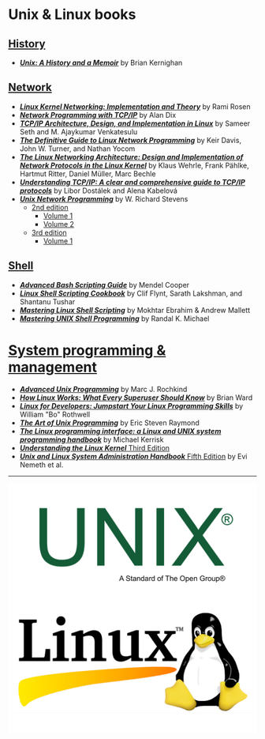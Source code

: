 # Unix & Linux books

## [History](./books/history)

* [**_Unix: A History and a Memoir_**](./books/history/UNIX-A-History-and-a-Memoir_RuLit_Me_616356.pdf) by Brian Kernighan

## [Network](./books/network/)

* [**_Linux Kernel Networking: Implementation and Theory_**](./books/network/Linux%20Kernel%20Networking%20-%20Implementation%20and%20Theory.pdf) by Rami Rosen
* [**_Network Programming with TCP/IP_**](./books/network/Network%20Programming%20With%20TCP_IP.pdf) by Alan Dix
* [**_TCP/IP Architecture, Design, and Implementation in Linux_**](./books/network/TCP_IP_ARCHITECTURE_DESIGN_AND_IMPLEMENT.pdf) by Sameer Seth and M. Ajaykumar Venkatesulu
* [**_The Definitive Guide to Linux Network Programming_**](./books/network/The%20Definitive%20Guide%20to%20Linux%20Network%20Programming.pdf) by Keir Davis, John W. Turner, and Nathan Yocom
* [**_The Linux Networking Architecture: Design and Implementation of Network Protocols in the Linux Kernel_**](./books/network/The%20Linux%20Networking%20Architecture%20Design%20and%20Implementation%20of%20Network%20Protocols%20in%20the%20Linux%20Kernel.pdf) by Klaus Wehrle, Frank Pählke, Hartmut Ritter, Daniel Müller, Marc Bechle
* [**_Understanding TCP/IP: A clear and comprehensive guide to TCP/IP protocols_**](./books/network/Understanding%20TCP_IP%20a%20clear%20and%20comprehensive%20guide%20to%20TCP_IP%20protocols.pdf) by Libor Dostálek and Alena Kabelová
* [**_Unix Network Programming_**](./books/network/Unix%20Network%20Programming%20-%20W.%20Richard%20Stevens/) by W. Richard Stevens
    * [2nd edition](./books/network/Unix%20Network%20Programming%20-%20W.%20Richard%20Stevens/2nd%20Edition/)
        * [Volume 1](./books/network/Unix%20Network%20Programming%20-%20W.%20Richard%20Stevens/2nd%20Edition/Unix%20Network%20Programming%20-%20W.%20Richard%20Stevens%20-%202nd%20Edition%20Volume%201.pdf)
        * [Volume 2](./books/network/Unix%20Network%20Programming%20-%20W.%20Richard%20Stevens/2nd%20Edition/Unix%20Network%20Programming%20-%20W.%20Richard%20Stevens%20-%202nd%20Edition%20Volume%202.pdf)
    * [3rd edition](./books/network/Unix%20Network%20Programming%20-%20W.%20Richard%20Stevens/3rd%20Edition/)
        * [Volume 1](./books/network/Unix%20Network%20Programming%20-%20W.%20Richard%20Stevens/3rd%20Edition/Unix%20Network%20Programming%20-%20W.%20Richard%20Stevens%20-%203rd%20Edition%20Volume%201.pdf)

## [Shell](./books/shell/)

* [**_Advanced Bash Scripting Guide_**](./books/shell/0245-advanced-bash-scripting-guide.pdf) by Mendel Cooper
* [**_Linux Shell Scripting Cookbook_**](./books/shell/Linux%20Shell%20Scripting%20Cookbook%20-%20Third%20Edition.pdf) by Clif Flynt, Sarath Lakshman, and Shantanu Tushar
* [**_Mastering Linux Shell Scripting_**](./books/shell/mastering-linux-shell-scripting.pdf) by Mokhtar Ebrahim & Andrew Mallett
* [**_Mastering UNIX Shell Programming_**](./books/shell/Mastering%20UNIX%20Shell%20Scripting.pdf) by Randal K. Michael

# [System programming & management](./books/system/)

* [**_Advanced Unix Programming_**](./books/system/Advanced%20Unix%20Programming%202nd%20Edition%20by%20Marc%20J.%20Rochkind.pdf) by Marc J. Rochkind
* [**_How Linux Works: What Every Superuser Should Know_**](./books/system/How%20Linux%20Works%20What%20Every%20Superuser%20Should%20Know%202nd%20Edition.pdf) by Brian Ward
* [**_Linux for Developers: Jumpstart Your Linux Programming Skills_**](./books/system/Linux%20for%20Developers%20Jumpstart%20Your%20Linux%20Programming%20Skills.pdf) by William "Bo" Rothwell
* [**_The Art of Unix Programming_**](./books/system/The%20Art%20of%20Unix%20Programming%20by%20Eric%20Steven%20Raymond.pdf) by Eric Steven Raymond
* [**_The Linux programming interface: a Linux and UNIX system programming handbook_**](./books/system/The%20Linux%20programming%20interface%20a%20Linux%20and%20UNIX%20system%20programming%20handbook%20(Michael%20Kerrisk)%20(z-lib.org).pdf) by Michael Kerrisk
* [**_Understanding the Linux Kernel_** Third Edition](./books/system/Understanding%20the%20Linux%20Kernel,%20Third%20Edition%20(Daniel%20P.%20Bovet,%20Marco%20Cesati%20Ph.D.)%20(Z-Library).pdf)
* [**_Unix and Linux System Administration Handbook_** Fifth Edition](./books/system/2017%20Nemeth%20Evi%20etal%20-%20UNIX%20and%20Linux%20System%20Administration%20Handbook[5thED]_Rell.pdf) by Evi Nemeth et al.

----

![Unix & Linux](./Unix%20%26%20Linux.png)
